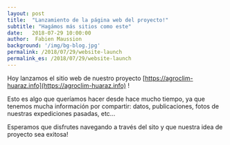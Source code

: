 ```yaml
---
layout: post
title:  "Lanzamiento de la página web del proyecto!"
subtitle: "Hagámos más sitios como este"
date:   2018-07-29 10:00:00
author:  Fabien Maussion
background: '/img/bg-blog.jpg'
permalink: /2018/07/29/website-launch
permalink_es: /2018/07/29/website-launch
---
```


Hoy lanzamos el sitio web de nuestro proyecto 
[https://agroclim-huaraz.info](https://agroclim-huaraz.info) !

Esto es algo que queríamos hacer desde hace mucho tiempo, ya que tenemos 
mucha información por compartir: datos, publicaciones, fotos de nuestras 
expediciones pasadas, etc...

Esperamos que disfrutes navegando a través del sito y que nuestra idea 
de proyecto sea exitosa!